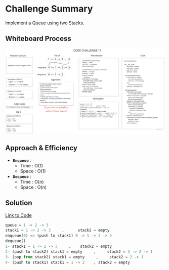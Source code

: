 # Challenge Summary
Implement a Queue using two Stacks.

## Whiteboard Process
![whiteboard](assets/stack-queue-pseudo.jpg)

## Approach & Efficiency
* **`Enqueue`** :
   * Time : O(1)
   * Space : O(1)
* **`Dequeue`** :
   * Time : O(n)
   * Space : O(n)

## Solution

[Link to Code](stack_queue_pseudo.py)

```python
queue = 1 -> 2 -> 3
stack1 = 1 -> 2 -> 3     ,      stack2 = empty
enqueue(0) => (push to stack1) 0 -> 1 -> 2 -> 3
dequeue()
1- stack1 = 1 -> 2 -> 3     ,    stack2 = empty
2- (push to stack2) stack1 = empty     ,     stack2 = 3 -> 2 -> 1
3- (pop from stack2) stack1 = empty     ,     stack2 = 2 -> 1
4- (push to stack1) stack1 = 1 -> 2    , stack2 = empty
```
